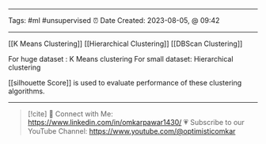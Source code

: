 ------------------------- 
Tags: #ml #unsupervised 
⏰ Date Created:  2023-08-05, @ 09:42

--------

[[K Means Clustering]]
[[Hierarchical Clustering]]
[[DBScan Clustering]]

For huge dataset : K Means clustering
For small dataset: Hierarchical clustering

[[silhouette Score]] is used to evaluate performance of these clustering algorithms. 

----
>[!cite]
> 🤝 Connect with Me: https://www.linkedin.com/in/omkarpawar1430/
> 💗 Subscribe to our YouTube Channel: https://www.youtube.com/@optimisticomkar
> 
